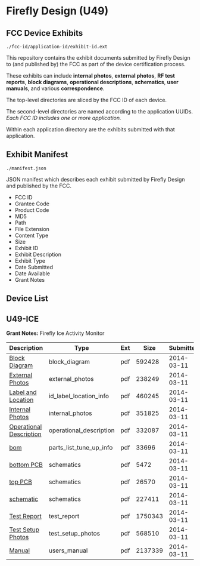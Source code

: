 # Firefly Design (U49)
## FCC Device Exhibits

```
./fcc-id/application-id/exhibit-id.ext
```

This repository contains the exhibit documents submitted by Firefly Design to (and published by) the FCC as part of the device certification process.

These exhibits can include **internal photos**, **external photos**, **RF test reports**, **block diagrams**, **operational descriptions**, **schematics**, **user manuals**, and various **correspondence**.

The top-level directories are sliced by the FCC ID of each device.

The second-level directories are named according to the application UUIDs. *Each FCC ID includes one or more application.*

Within each application directory are the exhibits submitted with that application. 

## Exhibit Manifest

```
./manifest.json
```

JSON manifest which describes each exhibit submitted by Firefly Design and published by the FCC.

- FCC ID
- Grantee Code
- Product Code
- MD5
- Path
- File Extension
- Content Type
- Size
- Exhibit ID
- Exhibit Description
- Exhibit Type
- Date Submitted
- Date Available
- Grant Notes

## Device List
## U49-ICE
**Grant Notes:** Firefly Ice Activity Monitor

| Description | Type | Ext | Size | Submitted | Available |
| ----------- | ---- | --- | ---- | --------- | --------- |
| [Block Diagram](U49-ICE/5fb9125b0821fdec5a3093dbe3b20c1c/2211909.pdf) | block_diagram | pdf | 592428 | 2014-03-11 | 2014-03-11 |
| [External Photos](U49-ICE/5fb9125b0821fdec5a3093dbe3b20c1c/2211908.pdf) | external_photos | pdf | 238249 | 2014-03-11 | 2014-03-11 |
| [Label and Location](U49-ICE/5fb9125b0821fdec5a3093dbe3b20c1c/2211910.pdf) | id_label_location_info | pdf | 460245 | 2014-03-11 | 2014-03-11 |
| [Internal Photos](U49-ICE/5fb9125b0821fdec5a3093dbe3b20c1c/2211917.pdf) | internal_photos | pdf | 351825 | 2014-03-11 | 2014-03-11 |
| [Operational Description](U49-ICE/5fb9125b0821fdec5a3093dbe3b20c1c/2211912.pdf) | operational_description | pdf | 332087 | 2014-03-11 | 2014-03-11 |
| [bom](U49-ICE/5fb9125b0821fdec5a3093dbe3b20c1c/2211913.pdf) | parts_list_tune_up_info | pdf | 33696 | 2014-03-11 | 2014-03-11 |
| [bottom PCB](U49-ICE/5fb9125b0821fdec5a3093dbe3b20c1c/2211914.pdf) | schematics | pdf | 5472 | 2014-03-11 | 2014-03-11 |
| [top PCB](U49-ICE/5fb9125b0821fdec5a3093dbe3b20c1c/2211915.pdf) | schematics | pdf | 26570 | 2014-03-11 | 2014-03-11 |
| [schematic](U49-ICE/5fb9125b0821fdec5a3093dbe3b20c1c/2211916.pdf) | schematics | pdf | 227411 | 2014-03-11 | 2014-03-11 |
| [Test Report](U49-ICE/5fb9125b0821fdec5a3093dbe3b20c1c/2211907.pdf) | test_report | pdf | 1750343 | 2014-03-11 | 2014-03-11 |
| [Test Setup Photos](U49-ICE/5fb9125b0821fdec5a3093dbe3b20c1c/2211918.pdf) | test_setup_photos | pdf | 568510 | 2014-03-11 | 2014-03-11 |
| [Manual](U49-ICE/5fb9125b0821fdec5a3093dbe3b20c1c/2211911.pdf) | users_manual | pdf | 2137339 | 2014-03-11 | 2014-03-11 |
